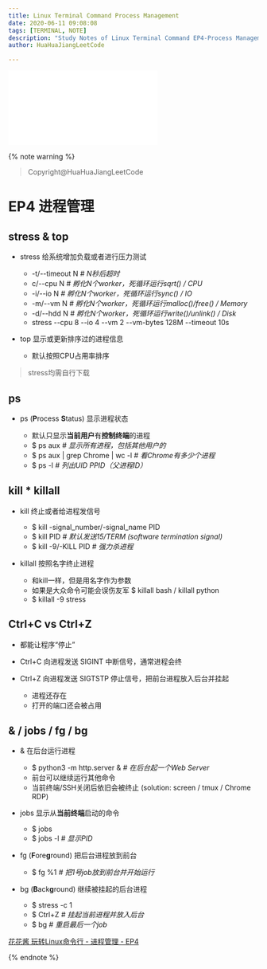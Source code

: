 ```yaml
---
title: Linux Terminal Command Process Management
date: 2020-06-11 09:08:08
tags: [TERMINAL, NOTE]
description: "Study Notes of Linux Terminal Command EP4-Process Management<br>Copyright@HuaHuaJiangLeetCode"
author: HuaHuaJiangLeetCode

---
```


<iframe src="//player.bilibili.com/player.html?aid=840969268&bvid=BV1j54y1B7oD&cid=199459334&page=1" scrolling="no" border="0" frameborder="no" framespacing="0" allowfullscreen="true"> </iframe>

{% note warning %}

> Copyright@HuaHuaJiangLeetCode

# EP4 进程管理

## stress & top

* stress 给系统增加负载或者进行压力测试

	- -t/--timeout N	*# N秒后超时*
	- c/--cpu N			*# 孵化N个worker，死循环运行sqrt() / CPU*
	- -i/--io N			*# 孵化N个worker，死循环运行sync() / IO*
	- -m/--vm N			*# 孵化N个worker，死循环运行malloc()/free() / Memory*
	- -d/--hdd N		*# 孵化N个worker，死循环运行write()/unlink() / Disk*
	- stress --cpu 8  --io 4 --vm 2 --vm-bytes 128M --timeout 10s

* top 显示或更新排序过的进程信息

	- 默认按照CPU占用率排序

> stress均需自行下载

## ps

* ps (**P**rocess **S**tatus) 显示进程状态

	- 默认只显示**当前用户**有**控制终端**的进程
	- $ ps aux	*# 显示所有进程，包括其他用户的*
	- $ ps aux | grep Chrome | wc -l	*# 看Chrome有多少个进程*
	- $ ps -l	*# 列出UID PPID（父进程ID）*

## kill * killall

* kill 终止或者给进程发信号

	- $ kill -signal_number/-signal_name PID
	- $ kill PID	*# 默认发送15/TERM (software termination signal)*
	- $ kill -9/-KILL PID	*# 强力杀进程*

* killall 按照名字终止进程

	- 和kill一样，但是用名字作为参数
	- 如果是大众命令可能会误伤友军 $ killall bash / killall python
	- $ killall -9 stress

## Ctrl+C vs Ctrl+Z

* 都能让程序“停止”
* Ctrl+C 向进程发送 SIGINT 中断信号，通常进程会终
* Ctrl+Z 向进程发送 SIGTSTP 停止信号，把前台进程放入后台并挂起

	- 进程还存在
	- 打开的端口还会被占用

## & / jobs / fg / bg

* & 在后台运行进程

	- $ python3 -m http.server &	*# 在后台起一个Web Server*
	- 前台可以继续运行其他命令
	- 当前终端/SSH关闭后依旧会被终止 (solution: screen / tmux / Chrome RDP)

* jobs 显示从**当前终端**启动的命令

	- $ jobs
	- $ jobs -l		*# 显示PID*

* fg (**F**ore**g**round) 把后台进程放到前台

	- $ fg %1		*# 把1号job放到前台并开始运行*

* bg (**B**ack**g**round) 继续被挂起的后台进程

	- $ stress -c 1
	- $ Ctrl+Z		*# 挂起当前进程并放入后台*
	- $ bg			*# 重启最后一个job*

[花花酱 玩转Linux命令行 - 进程管理 - EP4](https://www.bilibili.com/video/BV1j54y1B7oD/?spm_id_from=333.788.videocard.1)

{% endnote %}
